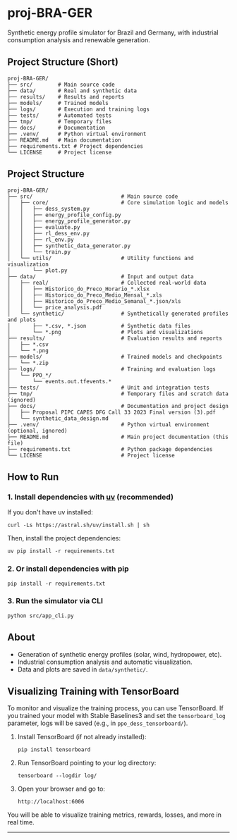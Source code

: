 # proj-BRA-GER

Synthetic energy profile simulator for Brazil and Germany, with industrial consumption analysis and renewable generation.

## Project Structure (Short)

```
proj-BRA-GER/
├── src/        # Main source code
├── data/       # Real and synthetic data
├── results/    # Results and reports
├── models/     # Trained models
├── logs/       # Execution and training logs
├── tests/      # Automated tests
├── tmp/        # Temporary files
├── docs/       # Documentation
├── .venv/      # Python virtual environment
├── README.md   # Main documentation
├── requirements.txt # Project dependencies
└── LICENSE     # Project license
```

## Project Structure

```
proj-BRA-GER/
├── src/                            # Main source code
│   ├── core/                       # Core simulation logic and models
│   │   ├── dess_system.py
│   │   ├── energy_profile_config.py
│   │   ├── energy_profile_generator.py
│   │   ├── evaluate.py
│   │   ├── rl_dess_env.py
│   │   ├── rl_env.py
│   │   ├── synthetic_data_generator.py
│   │   └── train.py
│   └── utils/                      # Utility functions and visualization
│       └── plot.py
├── data/                           # Input and output data
│   ├── real/                       # Collected real-world data
│   │   ├── Historico_do_Preco_Horario_*.xlsx
│   │   ├── Historico_do_Preco_Medio_Mensal_*.xls
│   │   ├── Historico_do_Preco_Medio_Semanal_*.json/xls
│   │   └── price_analysis.pdf
│   └── synthetic/                  # Synthetically generated profiles and plots
│       ├── *.csv, *.json           # Synthetic data files
│       └── *.png                   # Plots and visualizations
├── results/                        # Evaluation results and reports
│   ├── *.csv
│   └── *.png
├── models/                         # Trained models and checkpoints
│   └── *.zip
├── logs/                           # Training and evaluation logs
│   └── PPO_*/
│       └── events.out.tfevents.*
├── tests/                          # Unit and integration tests
├── tmp/                            # Temporary files and scratch data (ignored)
├── docs/                           # Documentation and project design
│   ├── Proposal PIPC CAPES DFG Call 33 2023 Final version (3).pdf
│   └── synthetic_data_design.md
├── .venv/                          # Python virtual environment (optional, ignored)
├── README.md                       # Main project documentation (this file)
├── requirements.txt                # Python package dependencies
└── LICENSE                         # Project license
```

## How to Run

### 1. Install dependencies with [uv](https://github.com/astral-sh/uv) (recommended)

If you don't have uv installed:
```
curl -Ls https://astral.sh/uv/install.sh | sh
```

Then, install the project dependencies:
```
uv pip install -r requirements.txt
```

### 2. Or install dependencies with pip
```
pip install -r requirements.txt
```

### 3. Run the simulator via CLI
```
python src/app_cli.py
```

## About

- Generation of synthetic energy profiles (solar, wind, hydropower, etc).
- Industrial consumption analysis and automatic visualization.
- Data and plots are saved in `data/synthetic/`.

## Visualizing Training with TensorBoard

To monitor and visualize the training process, you can use TensorBoard. If you trained your model with Stable Baselines3 and set the `tensorboard_log` parameter, logs will be saved (e.g., in `ppo_dess_tensorboard/`).

1. Install TensorBoard (if not already installed):
   ```
   pip install tensorboard
   ```

2. Run TensorBoard pointing to your log directory:
   ```
   tensorboard --logdir log/
   ```

3. Open your browser and go to:
   ```
   http://localhost:6006
   ```

You will be able to visualize training metrics, rewards, losses, and more in real time.

---
